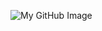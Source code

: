 ![My GitHub Image](https://avatars1.githubusercontent.com/u/36617998?s=460&u=4c1bddca134814b3e5600a0888d4fdc9119eaf49&v=4)
